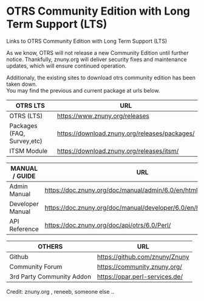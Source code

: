 # OTRS Community Edition with Long Term Support (LTS)
Links to OTRS Community Edition with Long Term Support (LTS)

As we know, OTRS will not release a new Community Edition until further notice. 
Thankfully, znuny.org will deliver security fixes and maintenance updates, which will ensure continued operation.

Additionaly, the existing sites to download otrs community edition has been taken down.  
You may find the previous and current package at urls below.  
  
  
| OTRS LTS                     | URL                                                               |
| -----------------------------| ----------------------------------------------------------------- |
| OTRS (LTS)                   | https://www.znuny.org/releases                                    |
| Packages (FAQ, Survey,etc)   | https://download.znuny.org/releases/packages/                     |
| ITSM Module                  | https://download.znuny.org/releases/itsm/                         |
  
  
| MANUAL / GUIDE               | URL                                                               |
| -----------------------------| ----------------------------------------------------------------- |  
| Admin Manual				   | https://doc.znuny.org/doc/manual/admin/6.0/en/html/index.html     |
| Developer Manual			   | https://doc.znuny.org/doc/manual/developer/6.0/en/html/index.html |
| API Reference			       | https://doc.znuny.org/doc/api/otrs/6.0/Perl/                      |
  
   
| OTHERS                       | URL                                                               |
| -----------------------------| ----------------------------------------------------------------- |
| Github                       | https://github.com/znuny/Znuny                                    |
| Community Forum              | https://community.znuny.org/                                      |
| 3rd Party Community Addon    | https://opar.perl-services.de/                                    |
  
  
  
Credit: znuny.org , reneeb, someone else ..   